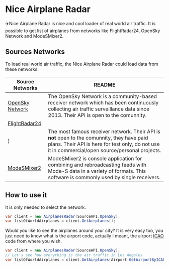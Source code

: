 # Nice Airplane Radar
:airplane:Nice Airplane Radar is nice and cool loader of real world air traffic. It is possible to get list of airplanes from networks like FlightRadar24, OpenSky Network and ModeSMixer2.

## Sources Networks

To load real world air traffic, the Nice Airplane Radar could load data from these networks:

| Source Networks | README |
| ------ | ------ |
| [OpenSky Network](https://opensky-network.org/) |The OpenSky Network is a community-based receiver network which has been continuously collecting air traffic surveillance data since 2013. Their API is open to the comunnity. |
| [FlightRadar24](http://www.flightradar24.com/)
) | The most famous receiver network. Their API is **not** open to the comunnity, they have paid plans. Their API is here for test only, do not use it in commercial/open source/personal projects. |
[ModeSMixer2](http://xdeco.org/?page_id=48) | ModeSMixer2 is console application for combining and rebroadcasting feeds with Mode-S data in a variety of formats. This software is commonly used by single receivers. |

## How to use it

It is only needed to select the network.

```csharp
var client = new AirplanesRadar(SourceAPI.OpenSky);
var listOfWorldAirplanes = client.GetAirplanes();
```

Would you like to see the airplanes around your city? It is very easy too, you just need to know what is the airport code, actually I meant, the airport [ICAO](https://en.wikipedia.org/wiki/ICAO_airport_code) code from where you wish.

```csharp
var client = new AirplanesRadar(SourceAPI.OpenSky);
// Let's see how everything is the air traffic in Los Angeles
var listOfWorldAirplanes = client.GetAirplanes(Airport.GetAirportByICAO("KLAX").Position);
```
